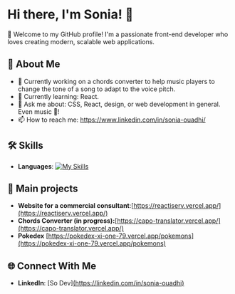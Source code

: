 # Hi there, I'm Sonia! 👋

🎉 Welcome to my GitHub profile! I'm a passionate front-end developer who loves creating modern, scalable web applications.

## 🌟 About Me

- 🔭 Currently working on a chords converter to help music players to change the tone of a song to adapt to the voice pitch.
- 🌱 Currently learning: React.
- 💬 Ask me about: CSS, React, design, or web development in general. Even music 🎵!
- 📫 How to reach me: https://www.linkedin.com/in/sonia-ouadhi/

## 🛠️ Skills

- **Languages**: [![My Skills](https://skillicons.dev/icons?i=js,html,css,ts,angular,react,sass,bootstrap,ps,wordpress)](https://skillicons.dev)


## 🚀 Main projects

- **Website for a commercial consultant**:[https://reactiserv.vercel.app/](https://reactiserv.vercel.app/)
- **Chords Converter (in progress):**[https://capo-translator.vercel.app/](https://capo-translator.vercel.app/)
- **Pokedex** [https://pokedex-xi-one-79.vercel.app/pokemons](https://pokedex-xi-one-79.vercel.app/pokemons)



## 🌐 Connect With Me

- **LinkedIn**: [So Dev][(https://linkedin.com/in/sonia-ouadhi)](https://www.linkedin.com/in/sonia-ouadhi/)



<!--
**SoWadi/SoWadi** is a ✨ _special_ ✨ repository because its `README.md` (this file) appears on your GitHub profile.
![Node.js](https://img.shields.io/badge/-Node.js-339933?logo=node.js&logoColor=white)
- [**Weather API**](https://github.com/alex/weather-api): A RESTful API for real-time weather data.
- [**Personal Portfolio**](https://github.com/alex/portfolio): My personal portfolio showcasing my projects and skills.
![JavaScript](https://img.shields.io/badge/-JavaScript-F7DF1E?logo=javascript&logoColor=black) 

## 📊 GitHub Stats
- **Frameworks**: ![React](https://img.shields.io/badge/-React-61DAFB?logo=react&logoColor=black) 
- **Tools**: ![Git](https://img.shields.io/badge/-Git-F05032?logo=git&logoColor=white)
![GitHub Stats](https://github-readme-stats.vercel.app/api?username=alex&show_icons=true&theme=radical)
![Top Languages](https://github-readme-stats.vercel.app/api/top-langs/?username=alex&layout=compact&theme=radical)


Here are some ideas to get you started:

- 🔭 I’m currently working on ...
- 🌱 I’m currently learning ...
- 👯 I’m looking to collaborate on ...
- 🤔 I’m looking for help with ...
- 💬 Ask me about ...
- 📫 How to reach me: ...
- 😄 Pronouns: ...
- ⚡ Fun fact: ...
-->
